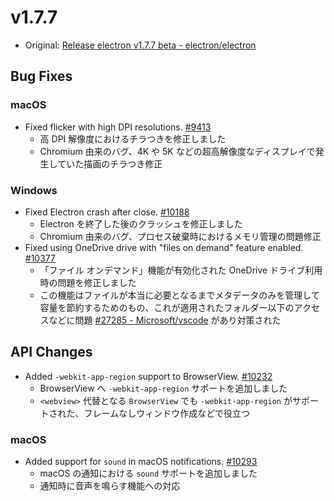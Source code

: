 # v1.7.7

* Original: [Release electron v1.7.7 beta - electron/electron](https://github.com/electron/electron/releases/tag/v1.7.7)

## Bug Fixes

### macOS

* Fixed flicker with high DPI resolutions. [#9413](https://github.com/electron/electron/pull/9413)
  * 高 DPI 解像度におけるチラつきを修正しました
  * Chromium 由来のバグ、4K や 5K などの超高解像度なディスプレイで発生していた描画のチラつき修正

### Windows

* Fixed Electron crash after close. [#10188](https://github.com/electron/electron/pull/10188)
  * Electron を終了した後のクラッシュを修正しました
  * Chromium 由来のバグ、プロセス破棄時におけるメモリ管理の問題修正
* Fixed using OneDrive drive with "files on demand" feature enabled. [#10377](https://github.com/electron/electron/pull/10377)
  * 「ファイル オンデマンド」機能が有効化された OneDrive ドライブ利用時の問題を修正しました
  * この機能はファイルが本当に必要となるまでメタデータのみを管理して容量を節約するためのもの、これが適用されたフォルダー以下のアクセスなどに問題 [#27285 - Microsoft/vscode](https://github.com/Microsoft/vscode/issues/27285) があり対策された

## API Changes

* Added `-webkit-app-region` support to BrowserView. [#10232](https://github.com/electron/electron/pull/10232)
  * BrowserView へ `-webkit-app-region` サポートを追加しました
  * `<webview>` 代替となる `BrowserView` でも `-webkit-app-region` がサポートされた、フレームなしウィンドウ作成などで役立つ

### macOS

* Added support for `sound` in macOS notifications. [#10293](https://github.com/electron/electron/pull/10293)
  * macOS の通知における `sound` サポートを追加しました
  * 通知時に音声を鳴らす機能への対応
